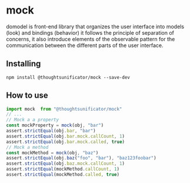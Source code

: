 # mock

domodel is front-end library that organizes the user interface into models (look) and bindings (behavior) it follows the principle of separation of concerns, it also introduce elements of the observable pattern for the communication between the different parts of the user interface.

## Installing

``npm install @thoughtsunificator/mock --save-dev``

## How to use

```javascript
import mock  from "@thoughtsunificator/mock"
// ...
// Mock a a property
const mockProperty = mock(obj, "bar")
assert.strictEqual(obj.bar, "bar")
assert.strictEqual(obj.bar.mock.callCount, 1)
assert.strictEqual(obj.bar.mock.called, true)
// Mock a method
const mockMethod = mock(obj, "baz")
assert.strictEqual(obj.baz("foo", "bar"), "baz123foobar")
assert.strictEqual(obj.baz.mock.callCount, 1)
assert.strictEqual(mockMethod.callCount, 1)
assert.strictEqual(mockMethod.called, true)
```
